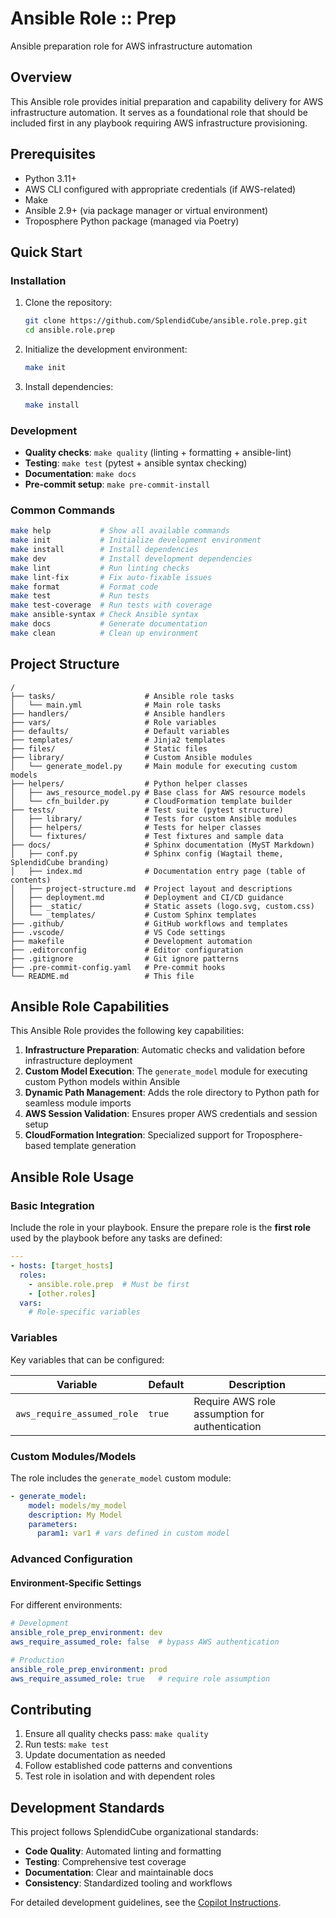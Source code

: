 # Ansible Role :: Prep

Ansible preparation role for AWS infrastructure automation

## Overview

This Ansible role provides initial preparation and capability delivery for AWS infrastructure automation. It serves as a foundational role that should be included first in any playbook requiring AWS infrastructure provisioning.

## Prerequisites

- Python 3.11+
- AWS CLI configured with appropriate credentials (if AWS-related)
- Make
- Ansible 2.9+ (via package manager or virtual environment)
- Troposphere Python package (managed via Poetry)

## Quick Start

### Installation

1. Clone the repository:

   ```bash
   git clone https://github.com/SplendidCube/ansible.role.prep.git
   cd ansible.role.prep
   ```

1. Initialize the development environment:

   ```bash
   make init
   ```

1. Install dependencies:

   ```bash
   make install
   ```

### Development

- **Quality checks**: `make quality` (linting + formatting + ansible-lint)
- **Testing**: `make test` (pytest + ansible syntax checking)
- **Documentation**: `make docs`
- **Pre-commit setup**: `make pre-commit-install`

### Common Commands

```bash
make help           # Show all available commands
make init           # Initialize development environment
make install        # Install dependencies
make dev            # Install development dependencies
make lint           # Run linting checks
make lint-fix       # Fix auto-fixable issues
make format         # Format code
make test           # Run tests
make test-coverage  # Run tests with coverage
make ansible-syntax # Check Ansible syntax
make docs           # Generate documentation
make clean          # Clean up environment
```

## Project Structure

```text
/
├── tasks/                    # Ansible role tasks
│   └── main.yml              # Main role tasks
├── handlers/                 # Ansible handlers
├── vars/                     # Role variables
├── defaults/                 # Default variables
├── templates/                # Jinja2 templates
├── files/                    # Static files
├── library/                  # Custom Ansible modules
│   └── generate_model.py     # Main module for executing custom models
├── helpers/                  # Python helper classes
│   ├── aws_resource_model.py # Base class for AWS resource models
│   └── cfn_builder.py        # CloudFormation template builder
├── tests/                    # Test suite (pytest structure)
│   ├── library/              # Tests for custom Ansible modules
│   ├── helpers/              # Tests for helper classes
│   └── fixtures/             # Test fixtures and sample data
├── docs/                     # Sphinx documentation (MyST Markdown)
│   ├── conf.py               # Sphinx config (Wagtail theme, SplendidCube branding)
│   ├── index.md              # Documentation entry page (table of contents)
│   ├── project-structure.md  # Project layout and descriptions
│   ├── deployment.md         # Deployment and CI/CD guidance
│   ├── _static/              # Static assets (logo.svg, custom.css)
│   └── _templates/           # Custom Sphinx templates
├── .github/                  # GitHub workflows and templates
├── .vscode/                  # VS Code settings
├── makefile                  # Development automation
├── .editorconfig             # Editor configuration
├── .gitignore                # Git ignore patterns
├── .pre-commit-config.yaml   # Pre-commit hooks
└── README.md                 # This file
```

## Ansible Role Capabilities

This Ansible Role provides the following key capabilities:

1. **Infrastructure Preparation**: Automatic checks and validation before infrastructure deployment
1. **Custom Model Execution**: The `generate_model` module for executing custom Python models within Ansible
1. **Dynamic Path Management**: Adds the role directory to Python path for seamless module imports
1. **AWS Session Validation**: Ensures proper AWS credentials and session setup
1. **CloudFormation Integration**: Specialized support for Troposphere-based template generation

## Ansible Role Usage

### Basic Integration

Include the role in your playbook. Ensure the prepare role is the **first role** used by the playbook before any tasks are defined:

```yaml
---
- hosts: [target_hosts]
  roles:
    - ansible.role.prep  # Must be first
    - [other.roles]
  vars:
    # Role-specific variables
```

### Variables

Key variables that can be configured:

| Variable                   | Default | Description                                    |
| -------------------------- | ------- | ---------------------------------------------- |
| `aws_require_assumed_role` | `true`  | Require AWS role assumption for authentication |

### Custom Modules/Models

The role includes the `generate_model` custom module:

```yaml
- generate_model:
    model: models/my_model
    description: My Model
    parameters:
      param1: var1 # vars defined in custom model
```

### Advanced Configuration

#### Environment-Specific Settings

For different environments:

```yaml
# Development
ansible_role_prep_environment: dev
aws_require_assumed_role: false  # bypass AWS authentication

# Production
ansible_role_prep_environment: prod
aws_require_assumed_role: true   # require role assumption
```

## Contributing

1. Ensure all quality checks pass: `make quality`
1. Run tests: `make test`
1. Update documentation as needed
1. Follow established code patterns and conventions
1. Test role in isolation and with dependent roles

## Development Standards

This project follows SplendidCube organizational standards:

- **Code Quality**: Automated linting and formatting
- **Testing**: Comprehensive test coverage
- **Documentation**: Clear and maintainable docs
- **Consistency**: Standardized tooling and workflows

For detailed development guidelines, see the [Copilot Instructions](.github/copilot-instructions.md).
